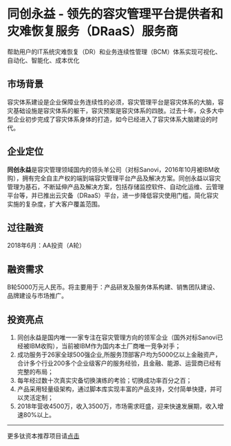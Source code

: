 # 同创永益 - 领先的容灾管理平台提供者和灾难恢复服务（DRaaS）服务商

帮助用户的IT系统灾难恢复（DR）和业务连续性管理（BCM）体系实现可视化、自动化、智能化、成本优化

## 市场背景

容灾体系建设是企业保障业务连续性的必须，容灾管理平台是容灾体系的大脑，容灾基础设施是容灾体系的躯干，容灾预案是容灾体系的四肢。过去十年，众多大中型企业初步完成了容灾体系身体的打造，如今已经进入了容灾体系大脑建设的时代。

## 企业定位

**同创永益**是容灾管理领域国内的领头羊公司（对标Sanovi，2016年10月被IBM收购），拥有完全自主产权的端到端容灾管理平台产品及解决方案。同创永益以容灾管理为基石，不断延伸产品及解决方案，包括存储监控软件、自动化运维、云管理平台等，并已推出云灾备（DRaaS）平台，进一步降低容灾使用门槛，简化容灾实施的复杂度，扩大客户覆盖范围。

## 过往融资

2018年6月：AA投资（A轮）

## 融资需求

B轮5000万元人民币。将主要用于：产品研发及服务体系构建、销售团队建设、品牌建设与市场推广。

## 投资亮点

1.  同创永益是国内唯一一家专注在容灾管理方向的领军企业（国外对标Sanovi已经被IBM收购），当前被IBM作为国内本土厂商唯一竞争对手；
2.  成功服务于26家全球500强企业,所服务顶部客户均为5000亿以上金融资产，合计多个行业200多个企业级客户的服务经验，且金融、能源、运营商已经有完整的布局；
3.  每年经过数十次真实灾备切换演练的考验；切换成功率百分之百；
4.  产品采用轻量级架构，通过脚本库实现丰富的产品支持，交付简单快捷，并可以灵活定制；
5.  2018年营收4500万，收入3500万，市场需求旺盛，迎来快速发展期，收入增速80%以上。

---
更多钛资本推荐项目请[点击](./README.md)
